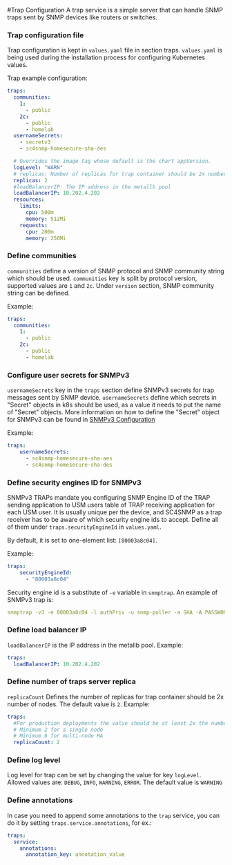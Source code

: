 #Trap Configuration
A trap service is a simple server that can handle SNMP traps sent by SNMP devices like routers or switches.   

### Trap configuration file

Trap configuration is kept in `values.yaml` file in section traps.
`values.yaml` is being used during the installation process for configuring Kubernetes values.

Trap example configuration:
```yaml
traps:
  communities:
    1:
      - public 
    2c:
      - public
      - homelab
  usernameSecrets:
    - secretv3
    - sc4snmp-homesecure-sha-des

  # Overrides the image tag whose default is the chart appVersion.
  logLevel: "WARN"
  # replicas: Number of replicas for trap container should be 2x number of nodes
  replicas: 2
  #loadBalancerIP: The IP address in the metallb pool
  loadBalancerIP: 10.202.4.202
  resources: 
    limits:
      cpu: 500m
      memory: 512Mi
    requests:
      cpu: 200m
      memory: 256Mi  
```

### Define communities 
`communities` define a version of SNMP protocol and SNMP community string which should be used. 
`communities` key is split by protocol version, supported values are `1` and `2c`. Under `version` section, SNMP community string can be defined. 

Example: 
```yaml
traps:
  communities:
    1:
      - public 
    2c:
      - public
      - homelab
```

### Configure user secrets for SNMPv3 
`usernameSecrets` key in the `traps` section define SNMPv3 secrets for trap messages sent by SNMP device. `usernameSecrets` define which secrets 
in "Secret" objects in k8s should be used, as a value it needs to put the name of "Secret" objects. 
More information on how to define the "Secret" object for SNMPv3 can be found in [SNMPv3 Configuration](snmpv3-configuration.md)

Example:
```yaml
traps:
    usernameSecrets:
      - sc4snmp-homesecure-sha-aes
      - sc4snmp-homesecure-sha-des
```   

### Define security engines ID for SNMPv3

SNMPv3 TRAPs mandate you configuring SNMP Engine ID of the TRAP sending application to USM users table of TRAP receiving 
application for each USM user. It is usually unique per the device, and SC4SNMP as a trap receiver has to be aware of 
which security engine ids to accept. Define all of them under `traps.securityEngineId` in `values.yaml`.

By default, it is set to one-element list: `[80003a8c04]`. 

Example:
```yaml
traps:
    securityEngineId: 
      - "80003a8c04"
```

Security engine id is a substitute of `-e` variable in `snmptrap`.
An example of SNMPv3 trap is:

```yaml
snmptrap -v3 -e 80003a8c04 -l authPriv -u snmp-poller -a SHA -A PASSWORD1 -x AES -X PASSWORD1 10.202.13.233 '' 1.3.6.1.2.1.2.2.1.1.1
```

### Define load balancer IP

`loadBalancerIP` is the IP address in the metallb pool. 
Example:

```yaml
traps:
  loadBalancerIP: 10.202.4.202
```

### Define number of traps server replica
`replicaCount` Defines the number of replicas for trap container should be 2x number of nodes. The default value is `2`. 
Example:
```yaml
traps:
  #For production deployments the value should be at least 2x the number of nodes
  # Minimum 2 for a single node
  # Minimum 6 for multi-node HA
  replicaCount: 2
```

### Define log level
Log level for trap can be set by changing the value for key `logLevel`. Allowed values are: `DEBUG`, `INFO`, `WARNING`, `ERROR`. 
The default value is `WARNING`

### Define annotations
In case you need to append some annotations to the `trap` service, you can do it by setting `traps.service.annotations`, for ex.:

```yaml
traps:
  service:
    annotations:
      annotation_key: annotation_value
```